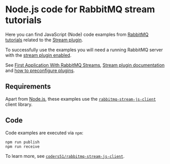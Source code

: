 # Node.js code for RabbitMQ stream tutorials

Here you can find JavaScript (Node) code examples from [RabbitMQ tutorials](https://www.rabbitmq.com/getstarted.html) related to the [Stream plugin](https://www.rabbitmq.com/docs/stream).

To successfully use the examples you will need a running RabbitMQ server with the [stream plugin enabled](https://www.rabbitmq.com/docs/stream#enabling-plugin).

See [First Application With RabbitMQ Streams](https://www.rabbitmq.com/blog/2021/07/19/rabbitmq-streams-first-application), [Stream plugin documentation](https://www.rabbitmq.com/docs/stream) and [how to preconfigure plugins](https://www.rabbitmq.com/docs/plugins#enabled-plugins-file).

## Requirements

Apart from [Node.js](https://nodejs.org/en/download/), these examples use the [`rabbitmq-stream-js-client`](https://github.com/coders51/rabbitmq-stream-js-client) client library.

## Code

Code examples are executed via `npm`:

    npm run publish
    npm run receive

To learn more, see [`coders51/rabbitmq-stream-js-client`](https://github.com/coders51/rabbitmq-stream-js-client).

